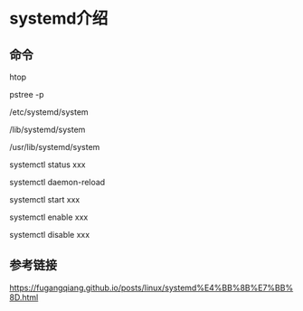 # systemd介绍

## 命令

htop

pstree -p

/etc/systemd/system

/lib/systemd/system

/usr/lib/systemd/system

systemctl status xxx

systemctl daemon-reload

systemctl start xxx

systemctl enable xxx

systemctl disable xxx

## 参考链接

https://fugangqiang.github.io/posts/linux/systemd%E4%BB%8B%E7%BB%8D.html
